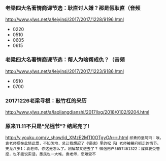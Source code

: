 ### 老梁四大名著情商课节选：耿直讨人嫌？那是假耿直（音频
http://www.ylws.net/a/leiyinsi/2017/2017/1228/9196.html
- 0220
- 0510
- 0605
- 0615
### 老梁四大名著情商课节选：帮人为啥帮成仇？（音频
http://www.ylws.net/a/leiyinsi/2017/2017/1223/9186.html
- 0510
- 0700
### 20171226老梁寻根：敲竹杠的来历
http://www.ylws.net/a/laoliangdianshi/2017llxg/2018/0102/9204.html
### 原来11.11不只是“光棍节”? 结尾亮了!
http://v.youku.com/v_show/id_XMzE2MTI0OTgyOA==.html
`邱勇的皇阿玛：唉，袁老师现在此情此景，不知怎地，总让我想起了《银魂》里的松 阳 老师被幕府抓走的情节。`
`天龙八步1：袁老师，你这是怎么了。刚解禁又进去了？`
`微信用户5657461322：媒体要受管控，也不能说实话，愚民也一大堆，袁老师，您难受不`
